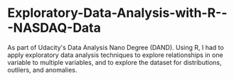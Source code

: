 # Exploratory-Data-Analysis-with-R---NASDAQ-Data
As part of Udacity's Data Analysis Nano Degree (DAND). Using R, I had to apply exploratory data analysis techniques to explore relationships in one variable to multiple variables, and to explore the dataset for distributions, outliers, and anomalies.
